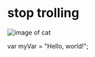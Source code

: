 # <h1> stop trolling
![image of cat](https://octodex.github.com/images/yaktocat.png)



var myVar = "Hello, world!";

